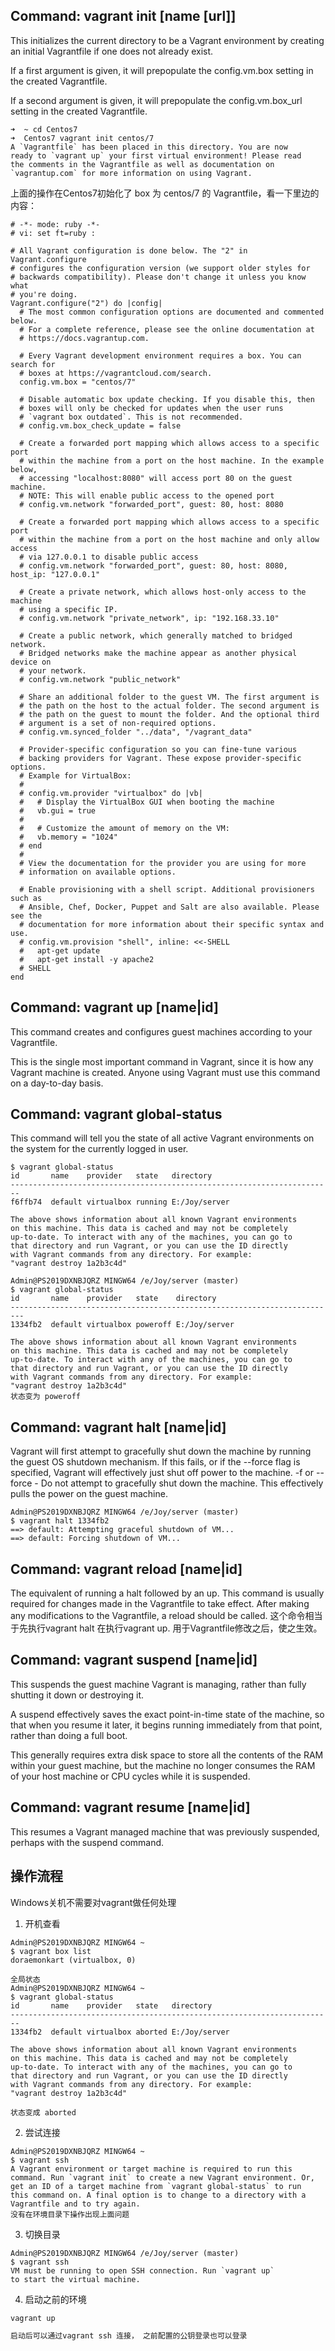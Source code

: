 ## Command: vagrant init [name [url]]
This initializes the current directory to be a Vagrant environment by creating an initial Vagrantfile if one does not already exist.

If a first argument is given, it will prepopulate the config.vm.box setting in the created Vagrantfile.

If a second argument is given, it will prepopulate the config.vm.box_url setting in the created Vagrantfile.

```
➜  ~ cd Centos7
➜  Centos7 vagrant init centos/7
A `Vagrantfile` has been placed in this directory. You are now
ready to `vagrant up` your first virtual environment! Please read
the comments in the Vagrantfile as well as documentation on
`vagrantup.com` for more information on using Vagrant.
```
上面的操作在Centos7初始化了 box 为 centos/7 的 Vagrantfile，看一下里边的内容：
```
# -*- mode: ruby -*-
# vi: set ft=ruby :

# All Vagrant configuration is done below. The "2" in Vagrant.configure
# configures the configuration version (we support older styles for
# backwards compatibility). Please don't change it unless you know what
# you're doing.
Vagrant.configure("2") do |config|
  # The most common configuration options are documented and commented below.
  # For a complete reference, please see the online documentation at
  # https://docs.vagrantup.com.

  # Every Vagrant development environment requires a box. You can search for
  # boxes at https://vagrantcloud.com/search.
  config.vm.box = "centos/7"

  # Disable automatic box update checking. If you disable this, then
  # boxes will only be checked for updates when the user runs
  # `vagrant box outdated`. This is not recommended.
  # config.vm.box_check_update = false

  # Create a forwarded port mapping which allows access to a specific port
  # within the machine from a port on the host machine. In the example below,
  # accessing "localhost:8080" will access port 80 on the guest machine.
  # NOTE: This will enable public access to the opened port
  # config.vm.network "forwarded_port", guest: 80, host: 8080

  # Create a forwarded port mapping which allows access to a specific port
  # within the machine from a port on the host machine and only allow access
  # via 127.0.0.1 to disable public access
  # config.vm.network "forwarded_port", guest: 80, host: 8080, host_ip: "127.0.0.1"

  # Create a private network, which allows host-only access to the machine
  # using a specific IP.
  # config.vm.network "private_network", ip: "192.168.33.10"

  # Create a public network, which generally matched to bridged network.
  # Bridged networks make the machine appear as another physical device on
  # your network.
  # config.vm.network "public_network"

  # Share an additional folder to the guest VM. The first argument is
  # the path on the host to the actual folder. The second argument is
  # the path on the guest to mount the folder. And the optional third
  # argument is a set of non-required options.
  # config.vm.synced_folder "../data", "/vagrant_data"

  # Provider-specific configuration so you can fine-tune various
  # backing providers for Vagrant. These expose provider-specific options.
  # Example for VirtualBox:
  #
  # config.vm.provider "virtualbox" do |vb|
  #   # Display the VirtualBox GUI when booting the machine
  #   vb.gui = true
  #
  #   # Customize the amount of memory on the VM:
  #   vb.memory = "1024"
  # end
  #
  # View the documentation for the provider you are using for more
  # information on available options.

  # Enable provisioning with a shell script. Additional provisioners such as
  # Ansible, Chef, Docker, Puppet and Salt are also available. Please see the
  # documentation for more information about their specific syntax and use.
  # config.vm.provision "shell", inline: <<-SHELL
  #   apt-get update
  #   apt-get install -y apache2
  # SHELL
end
```

## Command: vagrant up [name|id]
This command creates and configures guest machines according to your Vagrantfile.

This is the single most important command in Vagrant, since it is how any Vagrant machine is created. Anyone using Vagrant must use this command on a day-to-day basis.


## Command: vagrant global-status
This command will tell you the state of all active Vagrant environments on the system for the currently logged in user.

```shell
$ vagrant global-status
id       name    provider   state   directory
------------------------------------------------------------------------
f6ffb74  default virtualbox running E:/Joy/server

The above shows information about all known Vagrant environments
on this machine. This data is cached and may not be completely
up-to-date. To interact with any of the machines, you can go to
that directory and run Vagrant, or you can use the ID directly
with Vagrant commands from any directory. For example:
"vagrant destroy 1a2b3c4d"

Admin@PS2019DXNBJQRZ MINGW64 /e/Joy/server (master)
$ vagrant global-status
id       name    provider   state    directory
-------------------------------------------------------------------------
1334fb2  default virtualbox poweroff E:/Joy/server

The above shows information about all known Vagrant environments
on this machine. This data is cached and may not be completely
up-to-date. To interact with any of the machines, you can go to
that directory and run Vagrant, or you can use the ID directly
with Vagrant commands from any directory. For example:
"vagrant destroy 1a2b3c4d"
状态变为 poweroff
```

## Command: vagrant halt [name|id]
Vagrant will first attempt to gracefully shut down the machine by running the guest OS shutdown mechanism. If this fails, or if the --force flag is specified, Vagrant will effectively just shut off power to the machine.
-f or --force - Do not attempt to gracefully shut down the machine. This effectively pulls the power on the guest machine.
```shell
Admin@PS2019DXNBJQRZ MINGW64 /e/Joy/server (master)
$ vagrant halt 1334fb2
==> default: Attempting graceful shutdown of VM...
==> default: Forcing shutdown of VM...

```

## Command: vagrant reload [name|id]
The equivalent of running a halt followed by an up.
This command is usually required for changes made in the Vagrantfile to take effect. After making any modifications to the Vagrantfile, a reload should be called.
这个命令相当于先执行vagrant halt 在执行vagrant up. 用于Vagrantfile修改之后，使之生效。


## Command: vagrant suspend [name|id]
This suspends the guest machine Vagrant is managing, rather than fully shutting it down or destroying it.

A suspend effectively saves the exact point-in-time state of the machine, so that when you resume it later, it begins running immediately from that point, rather than doing a full boot.

This generally requires extra disk space to store all the contents of the RAM within your guest machine, but the machine no longer consumes the RAM of your host machine or CPU cycles while it is suspended.

## Command: vagrant resume [name|id]
This resumes a Vagrant managed machine that was previously suspended, perhaps with the suspend command.

## 操作流程
Windows关机不需要对vagrant做任何处理
1. 开机查看
```
Admin@PS2019DXNBJQRZ MINGW64 ~
$ vagrant box list
doraemonkart (virtualbox, 0)

全局状态
Admin@PS2019DXNBJQRZ MINGW64 ~
$ vagrant global-status
id       name    provider   state   directory
------------------------------------------------------------------------
1334fb2  default virtualbox aborted E:/Joy/server

The above shows information about all known Vagrant environments
on this machine. This data is cached and may not be completely
up-to-date. To interact with any of the machines, you can go to
that directory and run Vagrant, or you can use the ID directly
with Vagrant commands from any directory. For example:
"vagrant destroy 1a2b3c4d"

状态变成 aborted
```
2. 尝试连接
```
Admin@PS2019DXNBJQRZ MINGW64 ~
$ vagrant ssh
A Vagrant environment or target machine is required to run this
command. Run `vagrant init` to create a new Vagrant environment. Or,
get an ID of a target machine from `vagrant global-status` to run
this command on. A final option is to change to a directory with a
Vagrantfile and to try again.
没有在环境目录下操作出现上面问题
```
3. 切换目录
```
Admin@PS2019DXNBJQRZ MINGW64 /e/Joy/server (master)
$ vagrant ssh
VM must be running to open SSH connection. Run `vagrant up`
to start the virtual machine.
```
4. 启动之前的环境
```bash
vagrant up

启动后可以通过vagrant ssh 连接， 之前配置的公钥登录也可以登录
```



